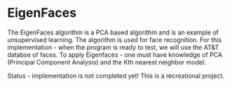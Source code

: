 # EigenFaces

The EigenFaces algorithm is a PCA based algorithm and is an example of unsupervised learning. The algorithm is used for face recognition. For this implementation - when the program is ready to test, we will use the AT&T databse of faces. To apply Eigenfaces - one must have knowledge of PCA (Principal Component Analysis) and the Kth nearest neighbor model. 

Status - implementation is not completed yet! This is a recreational project.
